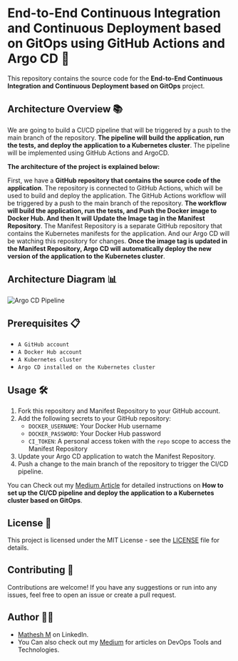 # End-to-End Continuous Integration and Continuous Deployment based on GitOps using GitHub Actions and Argo CD 🚀

This repository contains the source code for the **End-to-End Continuous Integration and Continuous Deployment based on GitOps** project.

## Architecture Overview 📚

We are going to build a CI/CD pipeline that will be triggered by a push to the main branch of the repository. **The pipeline will build the application, run the tests, and deploy the application to a Kubernetes cluster**. The pipeline will be implemented using GitHub Actions and ArgoCD.

**The architecture of the project is explained below:**

First, we have a **GitHub repository that contains the source code of the application**. The repository is connected to GitHub Actions, which will be used to build and deploy the application. The GitHub Actions workflow will be triggered by a push to the main branch of the repository. **The workflow will build the application, run the tests, and Push the Docker image to Docker Hub. And then It will Update the Image tag in the Manifest Repository**. The Manifest Repository is a separate GitHub repository that contains the Kubernetes manifests for the application. And our Argo CD will be watching this repository for changes. **Once the image tag is updated in the Manifest Repository, Argo CD will automatically deploy the new version of the application to the Kubernetes cluster**.

## Architecture Diagram 📊

![Argo CD Pipeline](https://github.com/mathesh-me/python-flask-app/assets/144098846/ea1757e8-0c61-47e9-9018-8530cfb3e879)



## Prerequisites 📋

- `A GitHub account`
- `A Docker Hub account`
- `A Kubernetes cluster`
- `Argo CD installed on the Kubernetes cluster`

## Usage 🛠️

1. Fork this repository and Manifest Repository to your GitHub account.
2. Add the following secrets to your GitHub repository:
   - `DOCKER_USERNAME`: Your Docker Hub username
   - `DOCKER_PASSWORD`: Your Docker Hub password
   - `CI_TOKEN`: A personal access token with the `repo` scope to access the Manifest Repository
3. Update your Argo CD application to watch the Manifest Repository.
4. Push a change to the main branch of the repository to trigger the CI/CD pipeline.

You can Check out my [Medium Article]() for detailed instructions on **How to set up the CI/CD pipeline and deploy the application to a Kubernetes cluster based on GitOps**.

## License 📄

This project is licensed under the MIT License - see the [LICENSE](LICENSE) file for details.

## Contributing 🤝

Contributions are welcome! If you have any suggestions or run into any issues, feel free to open an issue or create a pull request.

## Author 🙋‍♂

- [Mathesh M](https://www.linkedin.com/in/mathesh-me/) on LinkedIn.
- You Can also check out my [Medium](https://medium.com/@mathesh-me) for articles on DevOps Tools and Technologies.️
